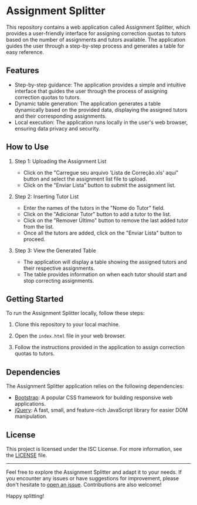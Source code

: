 # Assignment Splitter

This repository contains a web application called Assignment Splitter, which provides a user-friendly interface for assigning correction quotas to tutors based on the number of assignments and tutors available. The application guides the user through a step-by-step process and generates a table for easy reference.

## Features

- Step-by-step guidance: The application provides a simple and intuitive interface that guides the user through the process of assigning correction quotas to tutors.
- Dynamic table generation: The application generates a table dynamically based on the provided data, displaying the assigned tutors and their corresponding assignments.
- Local execution: The application runs locally in the user's web browser, ensuring data privacy and security.

## How to Use

1. Step 1: Uploading the Assignment List
   - Click on the "Carregue seu arquivo 'Lista de Correção.xls' aqui" button and select the assignment list file to upload.
   - Click on the "Enviar Lista" button to submit the assignment list.

2. Step 2: Inserting Tutor List
   - Enter the names of the tutors in the "Nome do Tutor" field.
   - Click on the "Adicionar Tutor" button to add a tutor to the list.
   - Click on the "Remover Último" button to remove the last added tutor from the list.
   - Once all the tutors are added, click on the "Enviar Lista" button to proceed.

3. Step 3: View the Generated Table
   - The application will display a table showing the assigned tutors and their respective assignments.
   - The table provides information on when each tutor should start and stop correcting assignments.

## Getting Started

To run the Assignment Splitter locally, follow these steps:

1. Clone this repository to your local machine.

2. Open the `index.html` file in your web browser.

3. Follow the instructions provided in the application to assign correction quotas to tutors.

## Dependencies

The Assignment Splitter application relies on the following dependencies:

- [Bootstrap](https://getbootstrap.com): A popular CSS framework for building responsive web applications.
- [jQuery](https://jquery.com): A fast, small, and feature-rich JavaScript library for easier DOM manipulation.

## License

This project is licensed under the ISC License. For more information, see the [LICENSE](LICENSE) file.

---

Feel free to explore the Assignment Splitter and adapt it to your needs. If you encounter any issues or have suggestions for improvement, please don't hesitate to [open an issue](https://github.com/your/repository/issues). Contributions are also welcome!

Happy splitting!
